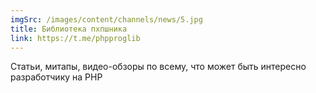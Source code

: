 ```yaml
---
imgSrc: /images/content/channels/news/5.jpg
title: Библиотека пхпшника
link: https://t.me/phpproglib
---
```


Статьи, митапы, видео-обзоры по всему, что может быть интересно разработчику на PHP
